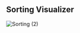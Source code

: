 ## Sorting Visualizer




![Sorting (2)](https://github.com/user-attachments/assets/9330b33a-9f18-4137-bd6c-e8683a37941b)
